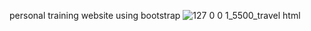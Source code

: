 personal training website using bootstrap 
![127 0 0 1_5500_travel html](https://github.com/simavramadan/travel-bootstrap-project/assets/154074771/eba3856d-64d4-478c-821b-9e5835509ca8)

